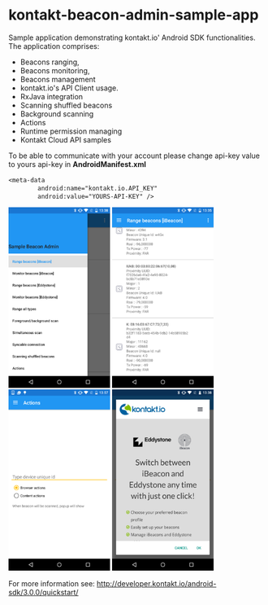 kontakt-beacon-admin-sample-app
===============================

Sample application demonstrating kontakt.io' Android SDK functionalities. The application comprises:
- Beacons ranging,
- Beacons monitoring,
- Beacons management
- kontakt.io's API Client usage.
- RxJava integration
- Scanning shuffled beacons
- Background scanning
- Actions
- Runtime permission managing
- Kontakt Cloud API samples

To be able to communicate with your account please change api-key value to yours api-key in <b>AndroidManifest.xml</b>
```
<meta-data
        android:name="kontakt.io.API_KEY"
        android:value="YOURS-API-KEY" />
```


<img src="art/menu.png" width="200"/>
<img src="art/range_beacons.png" width="200"/>
<img src="art/actions_1.png" width="200"/>
<img src="art/action.png" width="200"/>


For more information see: http://developer.kontakt.io/android-sdk/3.0.0/quickstart/


